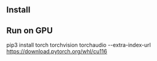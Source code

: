 ## Install


## Run on GPU
pip3 install torch torchvision torchaudio --extra-index-url https://download.pytorch.org/whl/cu116

